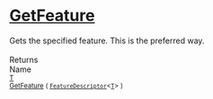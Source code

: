# [GetFeature](./Signature-100663439.md)

Gets the specified feature. This is the preferred way.
<br><br>
Returns<img width=542/>Name
<br>
<sub>[T](./Signature-100663439.md)</sub><img width=500/><sub>[GetFeature](./Signature-100663439.md) ( [`FeatureDescriptor`](./../FeatureDescriptor-1.md)\<[`T`](./Signature-100663439.md)> )</sub><br>


